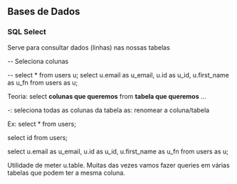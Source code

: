## Bases de Dados

### SQL Select

Serve para consultar dados (linhas) nas nossas tabelas

-- Seleciona colunas

-- select \* from users u;
select u.email as u_email, u.id as u_id, u.first_name as u_fn
from users as u;

Teoria:
select **colunas que queremos** from **tabela que queremos**
...

-: seleciona todas as colunas da tabela
as: renomear a coluna/tabela

Ex:
select \* from users;

select id from users;

select u.email as u_email, u.id as u_id, u.first_name as u_fn
from users as u;

Utilidade de meter u.table. Muitas das vezes vamos fazer queries em várias tabelas
que podem ter a mesma coluna.
